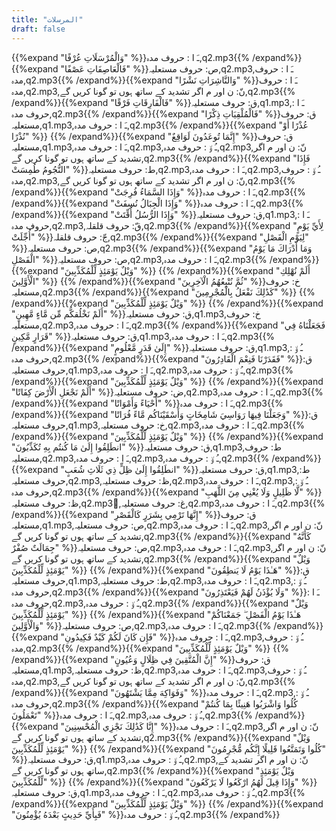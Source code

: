 ```yaml
---
title: "المرسلات"
draft: false
---
```

 {{%expand "وَالْمُرْسَلَاتِ عُرْفًا" %}}ـَ ا :  حروف مدہ,q2.mp3{{% /expand%}}{{%expand "فَالْعَاصِفَاتِ عَصْفًا" %}}ص: حروف مستعلیہ,q2.mp3,ـَ ا :  حروف مدہ,q2.mp3{{% /expand%}}{{%expand "وَالنَّاشِرَاتِ نَشْرًا" %}}ـَ ا :  حروف مدہ,q2.mp3,نّ: ن اور م اگر تشدید کے ساتھ ہوں تو گونا کریں گے,q2.mp3{{% /expand%}}{{%expand "فَالْفَارِقَاتِ فَرْقًا" %}}ق: حروف مستعلیہ,q1.mp3,ـَ ا :  حروف مدہ,q2.mp3{{% /expand%}}{{%expand "فَالْمُلْقِيَاتِ ذِكْرًا" %}}ق: حروف مستعلیہ,q1.mp3,ـَ ا :  حروف مدہ,q2.mp3{{% /expand%}}{{%expand "عُذْرًا أَوْ نُذْرًا" %}} {{% /expand%}}{{%expand "إِنَّمَا تُوعَدُونَ لَوَاقِعٌ" %}}ق: حروف مستعلیہ,q1.mp3,ـَ ا :  حروف مدہ,q2.mp3,ـُ و٘ :  حروف مدہ,q2.mp3,نّ: ن اور م اگر تشدید کے ساتھ ہوں تو گونا کریں گے,q2.mp3{{% /expand%}}{{%expand "فَإِذَا النُّجُومُ طُمِسَتْ" %}}ط: حروف مستعلیہ,q2.mp3,ـَ ا :  حروف مدہ,q2.mp3,ـُ و٘ :  حروف مدہ,q2.mp3,نّ: ن اور م اگر تشدید کے ساتھ ہوں تو گونا کریں گے,q2.mp3{{% /expand%}}{{%expand "وَإِذَا السَّمَاءُ فُرِجَتْ" %}}ـَ ا :  حروف مدہ,q2.mp3{{% /expand%}}{{%expand "وَإِذَا الْجِبَالُ نُسِفَتْ" %}}ـَ ا :  حروف مدہ,q2.mp3{{% /expand%}}{{%expand "وَإِذَا الرُّسُلُ أُقِّتَتْ" %}}ق: حروف مستعلیہ,q1.mp3,ـَ ا :  حروف مدہ,q2.mp3,قّ: حروف قلقلہ,q2.mp3{{% /expand%}}{{%expand "لِأَيِّ يَوْمٍ أُجِّلَتْ" %}}جّ: حروف قلقلہ,q2.mp3{{% /expand%}}{{%expand "لِيَوْمِ الْفَصْلِ" %}}ص: حروف مستعلیہ,q2.mp3{{% /expand%}}{{%expand "وَمَا أَدْرَاكَ مَا يَوْمُ الْفَصْلِ" %}}ص: حروف مستعلیہ,q2.mp3,ـَ ا :  حروف مدہ,q2.mp3{{% /expand%}}{{%expand "وَيْلٌ يَوْمَئِذٍ لِّلْمُكَذِّبِينَ" %}} {{% /expand%}}{{%expand "أَلَمْ نُهْلِكِ الْأَوَّلِينَ" %}} {{% /expand%}}{{%expand "ثُمَّ نُتْبِعُهُمُ الْآخِرِينَ" %}}خ: حروف مستعلیہ,q2.mp3{{% /expand%}}{{%expand "كَذَٰلِكَ نَفْعَلُ بِالْمُجْرِمِينَ" %}} {{% /expand%}}{{%expand "وَيْلٌ يَوْمَئِذٍ لِّلْمُكَذِّبِينَ" %}} {{% /expand%}}{{%expand "أَلَمْ نَخْلُقكُّم مِّن مَّاءٍ مَّهِينٍ" %}}ق: حروف مستعلیہ,q1.mp3,خ: حروف مستعلیہ,q2.mp3,ـَ ا :  حروف مدہ,q2.mp3{{% /expand%}}{{%expand "فَجَعَلْنَاهُ فِي قَرَارٍ مَّكِينٍ" %}}ق: حروف مستعلیہ,q1.mp3,ـَ ا :  حروف مدہ,q2.mp3{{% /expand%}}{{%expand "إِلَىٰ قَدَرٍ مَّعْلُومٍ" %}}ق: حروف مستعلیہ,q1.mp3,ـُ و٘ :  حروف مدہ,q2.mp3{{% /expand%}}{{%expand "فَقَدَرْنَا فَنِعْمَ الْقَادِرُونَ" %}}ق: حروف مستعلیہ,q1.mp3,ـَ ا :  حروف مدہ,q2.mp3,ـُ و٘ :  حروف مدہ,q2.mp3{{% /expand%}}{{%expand "وَيْلٌ يَوْمَئِذٍ لِّلْمُكَذِّبِينَ" %}} {{% /expand%}}{{%expand "أَلَمْ نَجْعَلِ الْأَرْضَ كِفَاتًا" %}}ض: حروف مستعلیہ,q2.mp3,ـَ ا :  حروف مدہ,q2.mp3{{% /expand%}}{{%expand "أَحْيَاءً وَأَمْوَاتًا" %}}ـَ ا :  حروف مدہ,q2.mp3{{% /expand%}}{{%expand "وَجَعَلْنَا فِيهَا رَوَاسِيَ شَامِخَاتٍ وَأَسْقَيْنَاكُم مَّاءً فُرَاتًا" %}}ق: حروف مستعلیہ,q1.mp3,خ: حروف مستعلیہ,q2.mp3,ـَ ا :  حروف مدہ,q2.mp3{{% /expand%}}{{%expand "وَيْلٌ يَوْمَئِذٍ لِّلْمُكَذِّبِينَ" %}} {{% /expand%}}{{%expand "انطَلِقُوا إِلَىٰ مَا كُنتُم بِهِ تُكَذِّبُونَ" %}}ق: حروف مستعلیہ,q1.mp3,ط: حروف مستعلیہ,q2.mp3,ـَ ا :  حروف مدہ,q2.mp3,ـُ و٘ :  حروف مدہ,q2.mp3{{% /expand%}}{{%expand "انطَلِقُوا إِلَىٰ ظِلٍّ ذِي ثَلَاثِ شُعَبٍ" %}}ق: حروف مستعلیہ,q1.mp3,ط: حروف مستعلیہ,q2.mp3,ظ: حروف مستعلیہ,q2.mp3,ـَ ا :  حروف مدہ,q2.mp3,ـُ و٘ :  حروف مدہ,q2.mp3{{% /expand%}}{{%expand "لَّا ظَلِيلٍ وَلَا يُغْنِي مِنَ اللَّهَبِ" %}}ظ: حروف مستعلیہ,q2.mp3,ُغ: حروف مستعلیہ,q2.mp3,ـَ ا :  حروف مدہ,q2.mp3{{% /expand%}}{{%expand "إِنَّهَا تَرْمِي بِشَرَرٍ كَالْقَصْرِ" %}}ق: حروف مستعلیہ,q1.mp3,ص: حروف مستعلیہ,q2.mp3,ـَ ا :  حروف مدہ,q2.mp3,نّ: ن اور م اگر تشدید کے ساتھ ہوں تو گونا کریں گے,q2.mp3{{% /expand%}}{{%expand "كَأَنَّهُ جِمَالَتٌ صُفْرٌ" %}}ص: حروف مستعلیہ,q2.mp3,ـَ ا :  حروف مدہ,q2.mp3,نّ: ن اور م اگر تشدید کے ساتھ ہوں تو گونا کریں گے,q2.mp3{{% /expand%}}{{%expand "وَيْلٌ يَوْمَئِذٍ لِّلْمُكَذِّبِينَ" %}} {{% /expand%}}{{%expand "هَـٰذَا يَوْمُ لَا يَنطِقُونَ" %}}ق: حروف مستعلیہ,q1.mp3,ط: حروف مستعلیہ,q2.mp3,ـَ ا :  حروف مدہ,q2.mp3,ـُ و٘ :  حروف مدہ,q2.mp3{{% /expand%}}{{%expand "وَلَا يُؤْذَنُ لَهُمْ فَيَعْتَذِرُونَ" %}}ـَ ا :  حروف مدہ,q2.mp3,ـُ و٘ :  حروف مدہ,q2.mp3{{% /expand%}}{{%expand "وَيْلٌ يَوْمَئِذٍ لِّلْمُكَذِّبِينَ" %}} {{% /expand%}}{{%expand "هَـٰذَا يَوْمُ الْفَصْلِ ۖ جَمَعْنَاكُمْ وَالْأَوَّلِينَ" %}}ص: حروف مستعلیہ,q2.mp3,ـَ ا :  حروف مدہ,q2.mp3{{% /expand%}}{{%expand "فَإِن كَانَ لَكُمْ كَيْدٌ فَكِيدُونِ" %}}ـَ ا :  حروف مدہ,q2.mp3,ـُ و٘ :  حروف مدہ,q2.mp3{{% /expand%}}{{%expand "وَيْلٌ يَوْمَئِذٍ لِّلْمُكَذِّبِينَ" %}} {{% /expand%}}{{%expand "إِنَّ الْمُتَّقِينَ فِي ظِلَالٍ وَعُيُونٍ" %}}ق: حروف مستعلیہ,q1.mp3,ظ: حروف مستعلیہ,q2.mp3,ـَ ا :  حروف مدہ,q2.mp3,ـُ و٘ :  حروف مدہ,q2.mp3,نّ: ن اور م اگر تشدید کے ساتھ ہوں تو گونا کریں گے,q2.mp3{{% /expand%}}{{%expand "وَفَوَاكِهَ مِمَّا يَشْتَهُونَ" %}}ـَ ا :  حروف مدہ,q2.mp3,ـُ و٘ :  حروف مدہ,q2.mp3{{% /expand%}}{{%expand "كُلُوا وَاشْرَبُوا هَنِيئًا بِمَا كُنتُمْ تَعْمَلُونَ" %}}ـَ ا :  حروف مدہ,q2.mp3,ـُ و٘ :  حروف مدہ,q2.mp3{{% /expand%}}{{%expand "إِنَّا كَذَٰلِكَ نَجْزِي الْمُحْسِنِينَ" %}}ـَ ا :  حروف مدہ,q2.mp3,نّ: ن اور م اگر تشدید کے ساتھ ہوں تو گونا کریں گے,q2.mp3{{% /expand%}}{{%expand "وَيْلٌ يَوْمَئِذٍ لِّلْمُكَذِّبِينَ" %}} {{% /expand%}}{{%expand "كُلُوا وَتَمَتَّعُوا قَلِيلًا إِنَّكُم مُّجْرِمُونَ" %}}ق: حروف مستعلیہ,q1.mp3,ـُ و٘ :  حروف مدہ,q2.mp3,نّ: ن اور م اگر تشدید کے ساتھ ہوں تو گونا کریں گے,q2.mp3{{% /expand%}}{{%expand "وَيْلٌ يَوْمَئِذٍ لِّلْمُكَذِّبِينَ" %}} {{% /expand%}}{{%expand "وَإِذَا قِيلَ لَهُمُ ارْكَعُوا لَا يَرْكَعُونَ" %}}ق: حروف مستعلیہ,q1.mp3,ـَ ا :  حروف مدہ,q2.mp3,ـُ و٘ :  حروف مدہ,q2.mp3{{% /expand%}}{{%expand "وَيْلٌ يَوْمَئِذٍ لِّلْمُكَذِّبِينَ" %}} {{% /expand%}}{{%expand "فَبِأَيِّ حَدِيثٍ بَعْدَهُ يُؤْمِنُونَ" %}}ـُ و٘ :  حروف مدہ,q2.mp3{{% /expand%}}